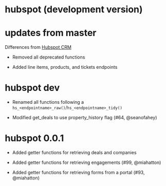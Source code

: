 # hubspot (development version)

# updates from master
Differences from [Hubspot
CRM](//hubspot.com)

* Removed all deprecated functions

* Added line items, products, and tickets endpoints

# hubspot dev

* Renamed all functions following a `hs_<endpointname>_raw()`/`hs_<endpointname>_tidy()`

* Modified get_deals to use property_history flag (#64, @seanofahey)

# hubspot 0.0.1

* Added getter functions for retrieving deals and companies

* Added getter functions for retrieving engagements (#99, @miahatton)

* Added getter functions for retrieving forms from a portal (#93, @miahatton)
